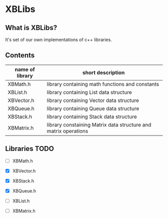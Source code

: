 # XBLibs

## What is XBLibs?
It's set of our own implementations of c++ libraries.

## Contents

name of library |	short description
----------------|------------
XBMath.h				| library containing math functions and constants
XBList.h			  | library containing List data structure
XBVector.h      | library containing Vector data structure
XBQueue.h 			| library containing Queue data structure
XBStack.h 			| library containing Stack data structure
XBMatrix.h 			| library constaining  Matrix data structure and matrix operations



## Libraries TODO
- [ ] XBMath.h
- [x] XBVector.h
- [x] XBStack.h
- [x] XBQueue.h
- [ ] XBList.h
- [ ] XBMatrix.h

